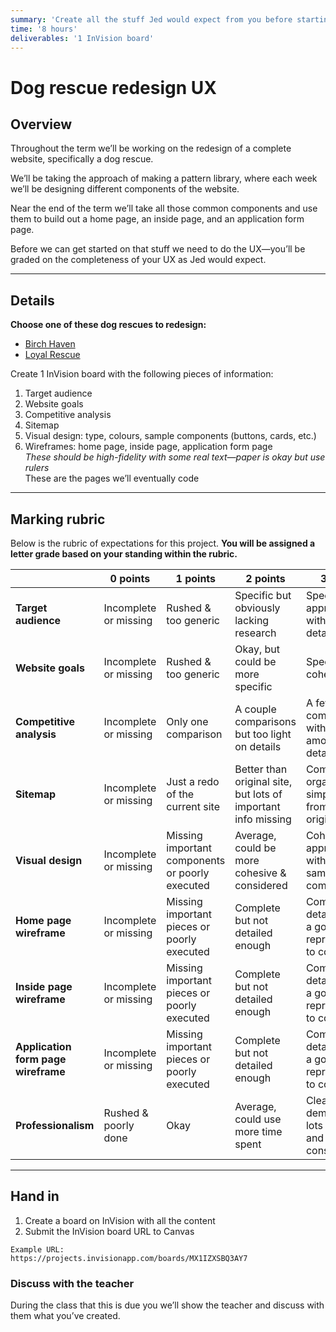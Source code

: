 ```yaml
---
summary: 'Create all the stuff Jed would expect from you before starting to write any code.'
time: '8 hours'
deliverables: '1 InVision board'
---
```


# Dog rescue redesign UX

## Overview

Throughout the term we’ll be working on the redesign of a complete website, specifically a dog rescue.

We’ll be taking the approach of making a pattern library, where each week we’ll be designing different components of the website.

Near the end of the term we’ll take all those common components and use them to build out a home page, an inside page, and an application form page.

Before we can get started on that stuff we need to do the UX—you’ll be graded on the completeness of your UX as Jed would expect.

---

## Details

**Choose one of these dog rescues to redesign:**

- [Birch Haven](http://www.birchhaven.org/)
- [Loyal Rescue](http://www.loyalrescue.com/)

Create 1 InVision board with the following pieces of information:

1. Target audience
2. Website goals
3. Competitive analysis
4. Sitemap
5. Visual design: type, colours, sample components (buttons, cards, etc.)
6. Wireframes: home page, inside page, application form page
  <br>*These should be high-fidelity with some real text—paper is okay but use rulers*
  <br>These are the pages we’ll eventually code

---

## Marking rubric

Below is the rubric of expectations for this project. **You will be assigned a letter grade based on your standing within the rubric.**

| | 0 points | 1 points | 2 points | 3 points |
| --- | --- | --- | --- | --- |
| **Target audience** | Incomplete or missing | Rushed & too generic | Specific but obviously lacking research | Specific and appropriate, with good details |
| **Website goals** | Incomplete or missing | Rushed & too generic | Okay, but could be more specific | Specific and cohesive |
| **Competitive analysis** | Incomplete or missing | Only one comparison | A couple comparisons but too light on details | A few good comparisons with a goodly amount of details |
| **Sitemap** | Incomplete or missing | Just a redo of the current site | Better than original site, but lots of important info missing | Complete, organized and simplified from the original site |
| **Visual design** | Incomplete or missing | Missing important components or poorly executed | Average, could be more cohesive & considered | Cohesive & appropriate with a good sample of components |
| **Home page wireframe** | Incomplete or missing | Missing important pieces or poorly executed | Complete but not detailed enough | Complete, detailed, and a good representation to code from |
| **Inside page wireframe** | Incomplete or missing | Missing important pieces or poorly executed | Complete but not detailed enough | Complete, detailed, and a good representation to code from |
| **Application form page wireframe** | Incomplete or missing | Missing important pieces or poorly executed | Complete but not detailed enough | Complete, detailed, and a good representation to code from |
| **Professionalism** | Rushed & poorly done | Okay | Average, could use more time spent | Clearly demonstrated lots of effort and consideration |

---

## Hand in

1. Create a board on InVision with all the content
2. Submit the InVision board URL to Canvas

```
Example URL:
https://projects.invisionapp.com/boards/MX1IZXSBQ3AY7
```

### Discuss with the teacher

During the class that this is due you we’ll show the teacher and discuss with them what you’ve created.
